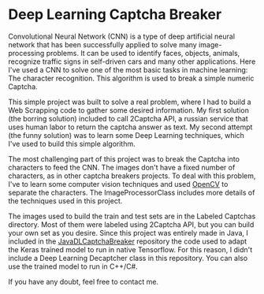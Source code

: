 Deep Learning Captcha Breaker
===================

Convolutional Neural Network (CNN) is a type of deep artificial neural network that has been successfully applied to solve many image-processing problems. It can be used to identify faces, objects, animals, recognize traffic signs in self-driven cars and many other applications. Here I've used a CNN to solve one of the most basic tasks in machine learning: The character recognition. This algorithm is used to break a simple numeric Captcha.

This simple project was built to solve a real problem, where I had to build a Web Scrapping code to gather some desired information. My first solution (the borring solution) included to call 2Captcha API, a russian service that uses human labor to return the captcha answer as text. My second attempt (the funny solution) was to learn some Deep Learning techniques, which I've used to build this simple algorithm.

The most challenging part of this project was to break the Captcha into characters to feed the CNN. The images don't have a fixed number of characters, as in other captcha breakers projects. To deal with this problem, I've to learn some computer vision techniques and used [OpenCV](https://opencv.org/) to separate the characters. The ImageProcessorClass includes more details of the techniques used in this project.

The images used to build the train and test sets are in the Labeled Captchas directory. Most of them were labeled using 2Captcha API, but you can build your own set as you desire. Since this project was entirely made in Java, I included in the [JavaDLCaptchaBreaker](https://github.com/marinelligiovanna/JavaDLCaptchaBreaker/tree/master) repository the code used to adapt the Keras trained model to run in native Tensorflow. For this reason, I didn't include a Deep Learning Decaptcher class in this repository. You can also use the trained model to run in C++/C#.

If you have any doubt, feel free to contact me.


